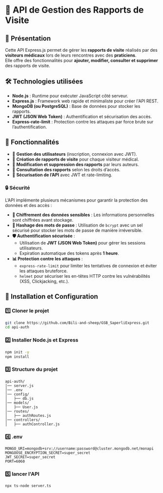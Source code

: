 # 🏥 API de Gestion des Rapports de Visite

## 📌 Présentation
Cette API Express.js permet de gérer les **rapports de visite** réalisés par des **visiteurs médicaux** lors de leurs rencontres avec des **praticiens**.  
Elle offre des fonctionnalités pour **ajouter, modifier, consulter et supprimer** des rapports de visite.

## 🛠️ Technologies utilisées
- **Node.js** : Runtime pour exécuter JavaScript côté serveur.
- **Express.js** : Framework web rapide et minimaliste pour créer l'API REST.
- **MongoDB (ou PostgreSQL)** : Base de données pour stocker les rapports.
- **JWT (JSON Web Token)** : Authentification et sécurisation des accès.
- **Express-rate-limit** : Protection contre les attaques par force brute sur l’authentification.

## 🚀 Fonctionnalités
- 🔹 **Gestion des utilisateurs** (inscription, connexion avec JWT).
- 🔹 **Création de rapports de visite** pour chaque visiteur médical.
- 🔹 **Modification et suppression des rapports** par leurs auteurs.
- 🔹 **Consultation des rapports** selon les droits d’accès.
- 🔹 **Sécurisation de l’API** avec JWT et rate-limiting.

### 🔒 **Sécurité**
L’API implémente plusieurs mécanismes pour garantir la protection des données et des accès :  

- **🔐 Chiffrement des données sensibles** : Les informations personnelles sont chiffrées avant stockage.  
- **🔑 Hashage des mots de passe** : Utilisation de `bcrypt` avec un sel sécurisé pour stocker les mots de passe de manière irréversible.  
- **🛡️ Authentification sécurisée** :  
  - Utilisation de **JWT (JSON Web Token)** pour gérer les sessions utilisateurs.  
  - Expiration automatique des tokens après **1 heure**.  
- **📊 Protection contre les attaques** :  
  - `express-rate-limit` pour limiter les tentatives de connexion et éviter les attaques bruteforce.  
  - `helmet` pour sécuriser les en-têtes HTTP contre les vulnérabilités (XSS, Clickjacking, etc.).  

## 🔧 Installation et Configuration
### 1️⃣ **Cloner le projet**
```bash
git clone https://github.com/Bili-and-sheep/GSB_SaperliExpress.git
cd api-auth
```

### 2️⃣ **Installer Node.js et Express**
```bash
npm init -y
npm install
```

### 3️⃣ **Structure du projet**
```plaintext
api-auth/
│── server.js
│── .env
│── config/
│   ├── db.js
│── models/
│   ├── User.js
│── routes/
│   ├── authRoutes.js
│── controllers/
│   ├── authController.js
```

### 4️⃣ **.env**
```plaintext
MONGO_URI=mongodb+srv://username:password@cluster.mongodb.net/monapi
MONGOOSE_ENCRYPTION_SECRET=super_secret
JWT_SECRET=super_secret
PORT=6060
```

### 5️⃣ **lancer l'API**
```bash
npx ts-node server.ts
```